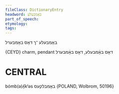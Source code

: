 ```yaml
---
fileClass: DictionaryEntry
headword: באָמבעלע
part_of_speech: 
etymology: 
tags: 
---
```

באָמבעלע
־ך
דאָס
באָמבערל

{CEYD}
charm, pendant דאָס באָ֜מבעלע, דאָס באָ֜מבערל

CENTRAL
========

bómb(ə)ʎ̩kʲəs באָמבלקעס {POLAND, Wolbrom, 50196}
